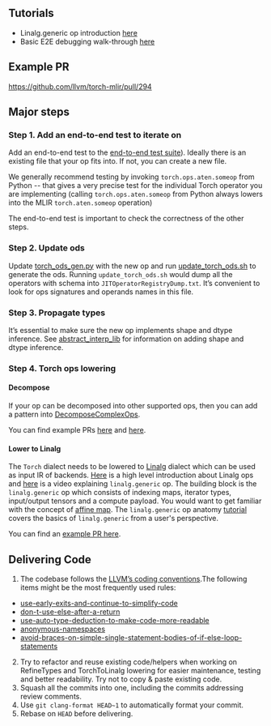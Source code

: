 ## Tutorials
- Linalg.generic op introduction [here](https://www.youtube.com/watch?v=PdQPlPudT90)
- Basic E2E debugging walk-through [here](https://www.youtube.com/watch?v=E5epCJOtrf8&t=1556s)

## Example PR
https://github.com/llvm/torch-mlir/pull/294

## Major steps

### Step 1. Add an end-to-end test to iterate on

Add an end-to-end test to the [end-to-end test suite](https://github.com/llvm/torch-mlir/blob/main/docs/adding_an_e2e_test.md)). Ideally there is an existing file that your op fits into. If not, you can create a new file.

We generally recommend testing by invoking `torch.ops.aten.someop` from Python -- that gives a very precise test for the individual Torch operator you are implementing (calling `torch.ops.aten.someop` from Python always lowers into the MLIR `torch.aten.someop` operation)

The end-to-end test is important to check the correctness of the other steps.

### Step 2. Update ods

Update [torch_ods_gen.py](https://github.com/llvm/torch-mlir/blob/main/projects/pt1/python/torch_mlir/jit_ir_importer/build_tools/torch_ods_gen.py) with the new op and run [update_torch_ods.sh](https://github.com/llvm/torch-mlir/blob/main/build_tools/update_torch_ods.sh) to generate the ods. Running `update_torch_ods.sh` would dump all the operators with schema into `JITOperatorRegistryDump.txt`. It’s convenient to look for ops signatures and operands names in this file.

### Step 3. Propagate types
It’s essential to make sure the new op implements shape and dtype inference. See [abstract_interp_lib](https://github.com/llvm/torch-mlir/blob/main/docs/abstract_interp_lib.md) for information on adding shape and dtype inference.

### Step 4. Torch ops lowering

#### Decompose


If your op can be decomposed into other supported ops, then you can add a pattern into [DecomposeComplexOps](https://github.com/llvm/torch-mlir/blob/8d3ca887df5ac5126fa3fc2ec3546c6322a4d066/lib/Dialect/Torch/Transforms/DecomposeComplexOps.cpp#L1).

You can find example PRs [here](https://github.com/llvm/torch-mlir/pull/2550) and [here](https://github.com/llvm/torch-mlir/pull/2553).

#### Lower to Linalg

The `Torch` dialect needs to be lowered to [Linalg](https://mlir.llvm.org/docs/Dialects/Linalg/) dialect which can be used as input IR of backends. [Here](https://mlir.llvm.org/docs/Dialects/Linalg/#high-level-description-of-linalg-opsa-namelinalg_opsa) is a high level introduction about Linalg ops and [here](https://www.youtube.com/watch?v=PdQPlPudT90) is a video explaining `linalg.generic` op. The building block is the `linalg.generic` op which consists of indexing maps, iterator types, input/output tensors and a compute payload. You would want to get familiar with the concept of [affine map](https://mlir.llvm.org/docs/Dialects/Affine/#affine-expressions). The `linalg.generic` op anatomy [tutorial](https://www.youtube.com/watch?v=PdQPlPudT90&list=PLHPjgRtRcfTpVGFMrLP2KQyXhvtSQiiai&index=1) covers the basics of `linalg.generic` from a user's perspective.

You can find an [example PR here](https://github.com/llvm/torch-mlir/pull/294).

## Delivering Code
1. The codebase follows the [LLVM’s coding conventions](https://llvm.org/docs/CodingStandards.html).The following items might be the most frequently used rules:
- [use-early-exits-and-continue-to-simplify-code](https://llvm.org/docs/CodingStandards.html#use-early-exits-and-continue-to-simplify-code)
- [don-t-use-else-after-a-return](https://llvm.org/docs/CodingStandards.html#don-t-use-else-after-a-return)
- [use-auto-type-deduction-to-make-code-more-readable](https://llvm.org/docs/CodingStandards.html#use-auto-type-deduction-to-make-code-more-readable)
- [anonymous-namespaces](https://llvm.org/docs/CodingStandards.html#anonymous-namespaces)
- [avoid-braces-on-simple-single-statement-bodies-of-if-else-loop-statements](https://llvm.org/docs/CodingStandards.html#don-t-use-braces-on-simple-single-statement-bodies-of-if-else-loop-statements)
2. Try to refactor and reuse existing code/helpers when working on RefineTypes and TorchToLinalg lowering for easier maintenance, testing and better readability. Try not to copy & paste existing code.
3. Squash all the commits into one, including the commits addressing review comments.
4. Use `git clang-format HEAD~1` to automatically format your commit.
5. Rebase on `HEAD` before delivering.
